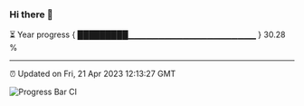 ### Hi there 👋

⏳ Year progress { █████████▁▁▁▁▁▁▁▁▁▁▁▁▁▁▁▁▁▁▁▁▁ } 30.28 %

---

⏰ Updated on Fri, 21 Apr 2023 12:13:27 GMT

![Progress Bar CI](https://github.com/Shyam-Makwana/GitHub-Actions-Demo/workflows/Progress%20Bar%20CI/badge.svg)
